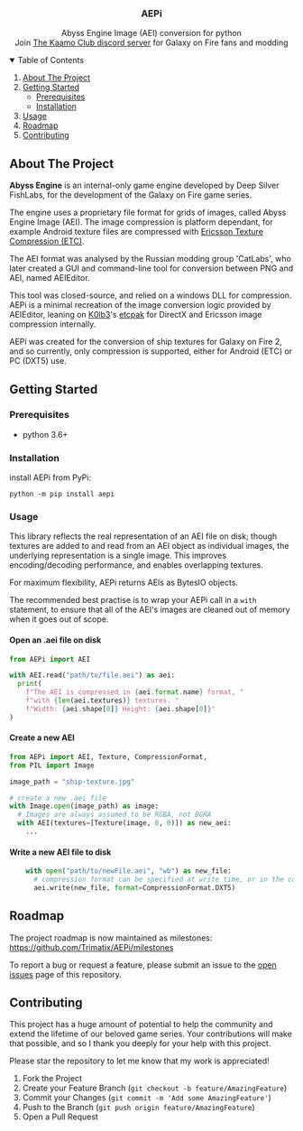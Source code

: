 <h3 align="center">AEPi</h3>
  <p align="center">
    Abyss Engine Image (AEI) conversion for python<br>
    Join <a href='https://discord.gg/Qv8zTur'>The Kaamo Club discord server</a> for Galaxy on Fire fans and modding
  </p>
</div>



<!-- TABLE OF CONTENTS -->
<details open>
  <summary>Table of Contents</summary>
  <ol>
    <li>
      <a href="#about-the-project">About The Project</a>
    </li>
    <li>
      <a href="#getting-started">Getting Started</a>
      <ul>
        <li><a href="#prerequisites">Prerequisites</a></li>
        <li><a href="#installation">Installation</a></li>
      </ul>
    </li>
    <li><a href="#usage">Usage</a></li>
    <li><a href="#roadmap">Roadmap</a></li>
    <li><a href="#contributing">Contributing</a></li>
  </ol>
</details>



<!-- ABOUT THE PROJECT -->
## About The Project

**Abyss Engine** is an internal-only game engine developed by Deep Silver FishLabs, for the development of the Galaxy on Fire game series.

The engine uses a proprietary file format for grids of images, called Abyss Engine Image (AEI). The image compression is platform dependant, for example Android texture files are compressed with [Ericsson Texture Compression (ETC)](https://github.com/Ericsson/ETCPACK).

The AEI format was analysed by the Russian modding group 'CatLabs', who later created a GUI and command-line tool for conversion between PNG and AEI, named AEIEditor.

This tool was closed-source, and relied on a windows DLL for compression. AEPi is a minimal recreation of the image conversion logic provided by AEIEditor, leaning on [K0lb3](https://github.com/K0lb3)'s [etcpak](https://github.com/K0lb3/etcpak) for DirectX and Ericsson image compression internally.

AEPi was created for the conversion of ship textures for Galaxy on Fire 2, and so currently, only compression is supported, either for Android (ETC) or PC (DXT5) use.


<!-- GETTING STARTED -->
## Getting Started
### Prerequisites

* python 3.6+

### Installation

install AEPi from PyPi:
```
python -m pip install aepi
```

<!-- USAGE EXAMPLES -->
### Usage

This library reflects the real representation of an AEI file on disk; though textures are added to and read from an AEI object as individual images, the underlying representation is a single image. This improves encoding/decoding performance, and enables overlapping textures.

For maximum flexibility, AEPi returns AEIs as BytesIO objects.

The recommended best practise is to wrap your AEPi call in a `with` statement, to ensure that all of the AEI's images are cleaned out of memory when it goes out of scope.

#### Open an .aei file on disk

```py
from AEPi import AEI

with AEI.read("path/to/file.aei") as aei:
  print(
    f"The AEI is compressed in {aei.format.name} format, "
    f"with {len(aei.textures)} textures. "
    f"Width: {aei.shape[0]} Height: {aei.shape[0]}"
)
```

#### Create a new AEI

```py
from AEPi import AEI, Texture, CompressionFormat,
from PIL import Image

image_path = "ship-texture.jpg"

# create a new .aei file
with Image.open(image_path) as image:
  # Images are always assumed to be RGBA, not BGRA
  with AEI(textures=[Texture(image, 0, 0)]) as new_aei:
    ...
```

#### Write a new AEI file to disk

```py
    with open("path/to/newFile.aei", "wb") as new_file:
      # compression format can be specified at write time, or in the constructor
      aei.write(new_file, format=CompressionFormat.DXT5)
```

<!-- ROADMAP -->
## Roadmap

The project roadmap is now maintained as milestones: https://github.com/Trimatix/AEPi/milestones

To report a bug or request a feature, please submit an issue to the [open issues](https://github.com/Trimatix/AEPi/issues) page of this repository.


<!-- CONTRIBUTING -->
## Contributing

This project has a huge amount of potential to help the community and extend the lifetime of our beloved game series. Your contributions will make that possible, and so I thank you deeply for your help with this project.

Please star the repository to let me know that my work is appreciated!

1. Fork the Project
2. Create your Feature Branch (`git checkout -b feature/AmazingFeature`)
3. Commit your Changes (`git commit -m 'Add some AmazingFeature'`)
4. Push to the Branch (`git push origin feature/AmazingFeature`)
5. Open a Pull Request
